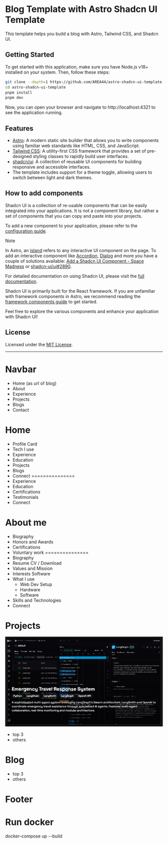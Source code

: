 # Blog Template with Astro Shadcn UI Template

This template helps you build a blog with Astro, Tailwind CSS, and Shadcn UI.

## Getting Started

To get started with this application, make sure you have Node.js v18+ installed on your system. Then, follow these steps:

```bash
git clone --depth=1 https://github.com/AREA44/astro-shadcn-ui-template
cd astro-shadcn-ui-template
pnpm install
pnpm dev
```

Now, you can open your browser and navigate to http://localhost:4321 to see the application running.

## Features

- [Astro](https://astro.build): A modern static site builder that allows you to write components using familiar web standards like HTML, CSS, and JavaScript.
- [Tailwind CSS](https://tailwindcss.com): A utility-first CSS framework that provides a set of pre-designed styling classes to rapidly build user interfaces.
- [shadcn/ui](https://ui.shadcn.com): A collection of reusable UI components for building responsive and accessible interfaces.
- The template includes support for a theme toggle, allowing users to switch between light and dark themes.

## How to add components

Shadcn UI is a collection of re-usable components that can be easily integrated into your applications. It is not a component library, but rather a set of components that you can copy and paste into your projects.

To add a new component to your application, please refer to the [configuration guide](https://ui.shadcn.com/docs/installation/astro#thats-it).

> [!NOTE]
> In Astro, an [island](https://docs.astro.build/en/concepts/islands/) refers to any interactive UI component on the page. To add an interactive component like [Accordion](https://ui.shadcn.com/docs/components/accordion), [Dialog](https://ui.shadcn.com/docs/components/dialog) and more you have a couple of solutions available: [Add a Shadcn UI Component - Space Madness](https://spacemadness.dev/docs/add-a-shadcn-ui-component) or [shadcn-ui/ui#2890](https://github.com/AREA44/astro-shadcn-ui-template/issues/66).

For detailed documentation on using Shadcn UI, please visit the [full documentation](https://ui.shadcn.com/docs).

Shadcn UI is primarily built for the React framework. If you are unfamiliar with framework components in Astro, we recommend reading the [framework components guide](https://docs.astro.build/en/core-concepts/framework-components/) to get started.

Feel free to explore the various components and enhance your application with Shadcn UI!

## License

Licensed under the [MIT License](LICENSE).


---

# Navbar

- Home (as url of blog)
- About
- Experience
- Projects
- Blogs
- Contact

# Home

- Profile Card
- Tech I use
- Experience
- Education
- Projects
- Blogs
- Connect
===============
- Experience
- Education
- Certifications
- Testimonials
- Connect

# About me

- Biography
- Honors and Awards
- Certifications
- Voluntary work
===============
- Biography
- Resume CV / Download
- Values and Mission
- Interests Software
- What I use
  - Web Dev Setup
  - Hardware
  - Software
- Skills and Technologies
- Connect

# Projects

![alt text](image.png)

- top 3
- others

# Blog

- top 3
- others

# Footer


# Run docker

docker-compose up --build